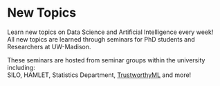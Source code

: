 # New Topics

Learn new topics on Data Science and Artificial Intelligence every week!\
All new topics are learned through seminars for PhD students and Researchers at UW-Madison.

These seminars are hosted from seminar groups within the university including:\
SILO, HAMLET, Statistics Department, [TrustworthyML](https://www.trustworthyml.org/seminar-series) and more!
